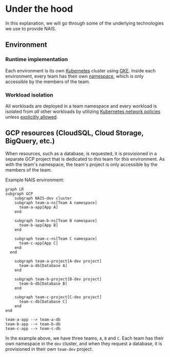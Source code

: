 # Under the hood
In this explanation, we will go through some of the underlying technologies we use to provide NAIS.

## Environment

### Runtime implementation
Each environment is its own [Kubernetes](https://kubernetes.io) cluster using [GKE](https://cloud.google.com/kubernetes-engine?hl=en).
Inside each environment, every team has their own [namespace](https://kubernetes.io/docs/concepts/overview/working-with-objects/namespaces/), which is only accessible by the members of the team.

### Workload isolation
All workloads are deployed in a team namespace and every workload is isolated from _all_ other workloads by utilizing [Kubernetes network policies](https://kubernetes.io/docs/concepts/services-networking/network-policies/) unless [explicitly allowed](./zero-trust.md).

## GCP resources (CloudSQL, Cloud Storage, BigQuery, etc.)
When resources, such as a database, is requested, it is provisioned in a separate GCP project that is dedicated to _this_ team for _this_ environment.
As with the team's namespace, the team's project is only accessible by the members of the team.

Example NAIS environment:
```mermaid
graph LR
subgraph GCP
    subgraph NAIS-dev cluster
    subgraph team-a-ns[Team A namespace]
      team-a-app[App A]
    end

    subgraph team-b-ns[Team B namespace]
      team-b-app[App B]
    end

    subgraph team-c-ns[Team C namespace]
      team-c-app[App C]
    end
  end

    subgraph team-a-project[A-dev project]
      team-a-db[Database A]
    end

    subgraph team-b-project[B-dev project]
      team-b-db[Database B]
    end

    subgraph team-c-project[C-dev project]
      team-c-db[Database C]
    end
end

team-a-app --> team-a-db
team-b-app --> team-b-db
team-c-app --> team-c-db
```

In the example above, we have three teams, `A`, `B` and `C`.
Each team has their own namespace in the `dev` cluster, and when they request a database, it is provisioned in their own `team-dev` project.